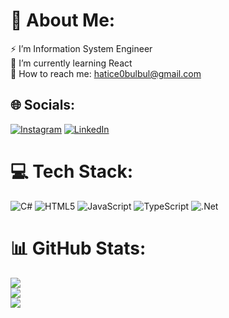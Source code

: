 # 💫 About Me:
⚡ I’m Information System Engineer<br>🌱 I’m currently learning React <br>💬 How to reach me: hatice0bulbul@gmail.com<br>


## 🌐 Socials:
[![Instagram](https://img.shields.io/badge/Instagram-%23E4405F.svg?logo=Instagram&logoColor=white)](https://instagram.com/htc_blbl) [![LinkedIn](https://img.shields.io/badge/LinkedIn-%230077B5.svg?logo=linkedin&logoColor=white)](https://linkedin.com/in/haticebülbül) 

# 💻 Tech Stack:
![C#](https://img.shields.io/badge/c%23-%23239120.svg?style=for-the-badge&logo=csharp&logoColor=white) ![HTML5](https://img.shields.io/badge/html5-%23E34F26.svg?style=for-the-badge&logo=html5&logoColor=white) ![JavaScript](https://img.shields.io/badge/javascript-%23323330.svg?style=for-the-badge&logo=javascript&logoColor=%23F7DF1E) ![TypeScript](https://img.shields.io/badge/typescript-%23007ACC.svg?style=for-the-badge&logo=typescript&logoColor=white) ![.Net](https://img.shields.io/badge/.NET-5C2D91?style=for-the-badge&logo=.net&logoColor=white)
# 📊 GitHub Stats:
![](https://github-readme-stats.vercel.app/api?username=haticebulbul&theme=radical&hide_border=false&include_all_commits=true&count_private=false)<br/>
![](https://github-readme-streak-stats.herokuapp.com/?user=haticebulbul&theme=radical&hide_border=false)<br/>
![](https://github-readme-stats.vercel.app/api/top-langs/?username=haticebulbul&theme=radical&hide_border=false&include_all_commits=true&count_private=false&layout=compact)

<!-- Proudly created with GPRM ( https://gprm.itsvg.in ) -->
